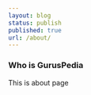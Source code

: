 ```yaml
---
layout: blog
status: publish
published: true
url: /about/
---
```


### Who is GurusPedia
This is about page
